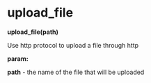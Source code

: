 # upload\_file

**upload\_file(path)**

Use http protocol to upload a file through http

**param:**

**path** - the name of the file that will be uploaded
